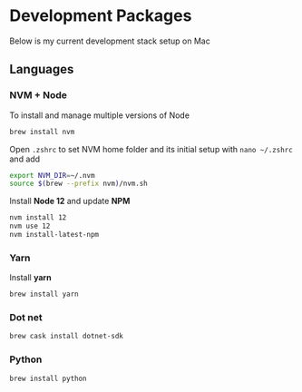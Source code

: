 # Development Packages

Below is my current development stack setup on Mac

## Languages

### NVM + Node

To install and manage multiple versions of Node

```bash
brew install nvm
```

Open `.zshrc` to set NVM home folder and its initial setup with `nano ~/.zshrc` and add

```bash
export NVM_DIR=~/.nvm
source $(brew --prefix nvm)/nvm.sh
```

Install **Node 12** and update **NPM**

```bash
nvm install 12
nvm use 12
nvm install-latest-npm
```

### Yarn

Install **yarn**

```bash
brew install yarn
```

### Dot net

```bash
brew cask install dotnet-sdk
```

### Python

```bash
brew install python
```
